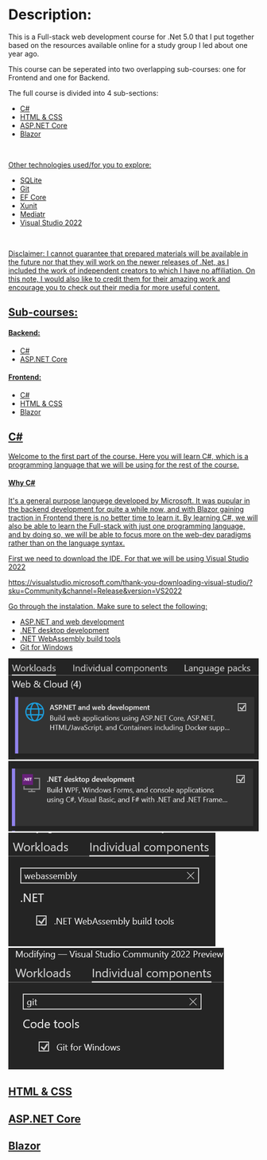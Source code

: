 <h1>Description:</h1>
<p>This is a Full-stack web development course for .Net 5.0 that I put together based on the resources available online for a study group I led about one year ago.</p>
<p>This course can be seperated into two overlapping sub-courses: one for Frontend and one for Backend.</p>
<p>The full course is divided into 4 sub-sections:</p>

<ul>
  <li><a href="#C">C#</li>
  <li><a href="#HTML&CSS">HTML & CSS</li>
  <li><a href="#CORE">ASP.NET Core</li>
  <li><a href="#BLAZOR">Blazor</li>
</ul>

<br/>

<p>Other technologies used/for you to explore:</p>
<ul>
  <li>SQLite</li>
  <li>Git</li>
  <li>EF Core</li>
  <li>Xunit</li>
  <li>Mediatr</li>
  <li>Visual Studio 2022</li>
</ul>

<br/>

<p>Disclaimer: I cannot guarantee that prepared materials will be available in the future nor that they will work on the newer releases of .Net, as I included the work of independent creators to which I have no affiliation. On this note, I would also like to credit them for their amazing work and encourage you to check out their media for more useful content.</p>

<h2>Sub-courses:</h2>
<h4>Backend:</h4>
<ul>
  <li><a href="#C">C#</li>
  <li><a href="#CORE">ASP.NET Core</li>
</ul>
<h4>Frontend:</h4>
<ul>
  <li><a href="#C">C#</li>
  <li><a href="#HTML&CSS">HTML & CSS</li>
  <li><a href="#BLAZOR">Blazor</li>
</ul>




<h2 id="C">C#</h2>
<p>Welcome to the first part of the course. Here you will learn C#, which is a programming language that we will be using for the rest of the course.</p>

<h4>Why C#</h4>
<p>It's a general purpose languege developed by Microsoft. It was pupular in the backend development for quite a while now, and with Blazor gaining traction in Frontend there is no better time to learn it. By learning C#, we will also be able to learn the Full-stack with just one programming language, and by doing so, we will be able to focus more on the web-dev paradigms rather than on the language syntax.</p>

<p>First we need to download the IDE. For that we will be using Visual Studio 2022</p>
<p>https://visualstudio.microsoft.com/thank-you-downloading-visual-studio/?sku=Community&channel=Release&version=VS2022</p>
<p>Go through the instalation. Make sure to select the following:</p>
<ul>
  <li>ASP.NET and web development</li>
  <li>.NET desktop development</li>
  <li>.NET WebAssembly build tools</li>
  <li>Git for Windows</li>
</ul>

<img src="/images/1.png">
<img src="/images/2.png">
<img src="/images/3.png">
<img src="/images/4.png">

<h2 id="HTML&CSS">HTML & CSS</h2>

<h2 id="CORE">ASP.NET Core</h2>

<h2 id="BLAZOR">Blazor</h2>


